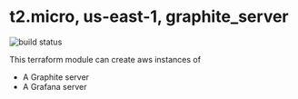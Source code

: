 # t2.micro, us-east-1, graphite_server


![build status](https://github.clouderx.com/api/badges/omarvides/terraform-monitoring/status.svg)



This terraform module can create aws instances of

* A Graphite server
* A Grafana server